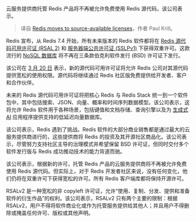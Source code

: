 
<!--
title: Redis转向源代码可用许可证
cover: https://images.techhive.com/images/article/2017/03/6554314981_7f95641814_o-100714680-large.jpg?auto=webp&quality=85,70
-->

云服务提供商托管 Redis 产品将不再被允许免费使用 Redis 源代码，该公司表示。

> 译自 [Redis moves to source-available licenses](https://www.infoworld.com/article/3714743/redis-moves-to-source-available-licenses.html)，作者 Paul Krill。

Redis 宣布，从 Redis 7.4 开始，所有未来版本的 Redis 软件都将在 [Redis 源代码可用许可证 (RSAL 2)](https://redis.com/legal/rsalv2-agreement/) 和 [服务器端公共许可证 (SSLPv1)](https://redis.com/legal/server-side-public-license-sspl/) 下获得双重许可。这款流行的 [NoSQL 数据库](https://www.infoworld.com/article/3240644/what-is-nosql-databases-for-a-cloud-scale-future.html) 将不再在三条款伯克利软件发行 (BSD) 许可证下发行。

该公司在 [3 月 20 日](https://redis.com/blog/redis-adopts-dual-source-available-licensing/) 表示，新的源代码可用许可证将允许 Redis 公司对其源代码提供宽松的使用权限。源代码将继续通过 Redis 社区版免费提供给开发者、客户和合作伙伴。

未来的 Redis 源代码可用许可证将把核心 Redis 与 Redis Stack 统一到一个软件包中，其中包括搜索、JSON、向量、概率和时间序列数据模型。该公司表示，这将允许 Redis 软件用于各种场景，包括键值和文档存储、查询引擎以及为 [生成式 AI](https://www.infoworld.com/article/3689973/what-is-generative-ai-artificial-intelligence-that-creates.html) 应用程序提供支持的低延迟向量数据库。

该公司表示，Redis 遇到了挑战。Redis 软件的大部分商业销售都是通过最大的云服务提供商进行的，这些提供商将 Redis 的投资及其开源社区商品化。该公司表示，尽管努力支持社区主导的治理模式并希望保留 BSD 许可证，但同时交付多个软件发行版与 Redis 成功推动技术的能力背道而驰。

该公司表示，根据新的许可，托管 Redis 产品的云服务提供商将不再被允许免费使用 Redis 源代码。但实际上，对于 Redis 开发者社区来说，没有任何变化，他们仍将在双重许可下获得宽松的许可。所有 Redis 客户端库都将保持开源许可。

RSALv2 是一种宽松的非 copyleft 许可证，允许“使用、复制、分发、提供和准备软件的衍生作品”的权利。该公司表示，RSALv2 只有两个主要的限制：根据 RSALv2，用户不得将软件商业化或作为托管服务提供给其他人；并且用户不得删除或掩盖任何许可、版权或其他声明。
